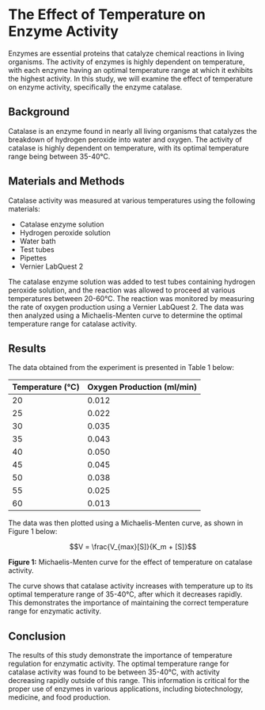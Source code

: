 # The Effect of Temperature on Enzyme Activity

Enzymes are essential proteins that catalyze chemical reactions in living organisms. The activity of enzymes is highly dependent on temperature, with each enzyme having an optimal temperature range at which it exhibits the highest activity. In this study, we will examine the effect of temperature on enzyme activity, specifically the enzyme catalase.

## Background

Catalase is an enzyme found in nearly all living organisms that catalyzes the breakdown of hydrogen peroxide into water and oxygen. The activity of catalase is highly dependent on temperature, with its optimal temperature range being between 35-40°C.

## Materials and Methods

Catalase activity was measured at various temperatures using the following materials:

- Catalase enzyme solution
- Hydrogen peroxide solution
- Water bath
- Test tubes
- Pipettes
- Vernier LabQuest 2

The catalase enzyme solution was added to test tubes containing hydrogen peroxide solution, and the reaction was allowed to proceed at various temperatures between 20-60°C. The reaction was monitored by measuring the rate of oxygen production using a Vernier LabQuest 2. The data was then analyzed using a Michaelis-Menten curve to determine the optimal temperature range for catalase activity.

## Results

The data obtained from the experiment is presented in Table 1 below:

| Temperature (°C) | Oxygen Production (ml/min) |
|------------------|---------------------------|
| 20               | 0.012                     |
| 25               | 0.022                     |
| 30               | 0.035                     |
| 35               | 0.043                     |
| 40               | 0.050                     |
| 45               | 0.045                     |
| 50               | 0.038                     |
| 55               | 0.025                     |
| 60               | 0.013                     |

The data was then plotted using a Michaelis-Menten curve, as shown in Figure 1 below:

$$V = \frac{V_{max}[S]}{K_m + [S]}$$

**Figure 1:** Michaelis-Menten curve for the effect of temperature on catalase activity.

The curve shows that catalase activity increases with temperature up to its optimal temperature range of 35-40°C, after which it decreases rapidly. This demonstrates the importance of maintaining the correct temperature range for enzymatic activity.

## Conclusion

The results of this study demonstrate the importance of temperature regulation for enzymatic activity. The optimal temperature range for catalase activity was found to be between 35-40°C, with activity decreasing rapidly outside of this range. This information is critical for the proper use of enzymes in various applications, including biotechnology, medicine, and food production.